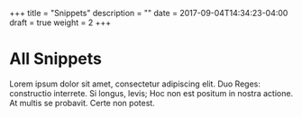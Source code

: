 +++
title = "Snippets"
description = "" 
date = 2017-09-04T14:34:23-04:00
draft = true
weight = 2
+++

# All Snippets
Lorem ipsum dolor sit amet, consectetur adipiscing elit. Duo Reges: constructio interrete. Si longus, levis; Hoc non est positum in nostra actione. At multis se probavit. Certe non potest.